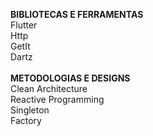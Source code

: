 <b> BIBLIOTECAS E FERRAMENTAS </b>
<br>
Flutter
<br>
Http
<br>
GetIt
<br>
Dartz
<br>
<br>
<b> METODOLOGIAS E DESIGNS </b>
<br>
Clean Architecture 
<br>
Reactive Programming
<br>
Singleton
<br>
Factory
<br>
